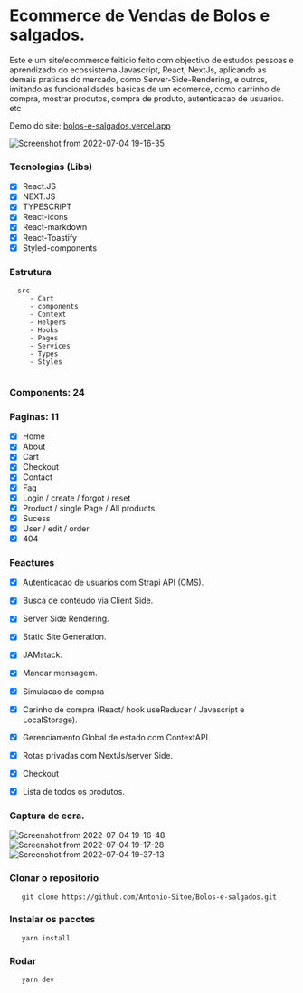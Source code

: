 # Ecommerce  de Vendas de Bolos e salgados.

Este e um site/ecommerce feiticio feito com objectivo de estudos pessoas e aprendizado do ecossistema Javascript, React, NextJs, aplicando as demais praticas do mercado, como Server-Side-Rendering, e outros, imitando as funcionalidades basicas de um ecomerce, como carrinho de compra, mostrar produtos, compra de produto, autenticacao de usuarios. etc

Demo do site: <a href="https://bolos-e-salgados.vercel.app/">bolos-e-salgados.vercel.app<a/>

![Screenshot from 2022-07-04 19-16-35](https://user-images.githubusercontent.com/72309855/177197914-a5013155-f4be-420c-9161-c4f400fd8e5a.png)

### Tecnologias (Libs)
 - [X] React.JS
 - [X] NEXT.JS
 - [X] TYPESCRIPT
 - [X] React-icons
 - [X] React-markdown
 - [X] React-Toastify
 - [x] Styled-components

### Estrutura

```
  src
     - Cart
     - components
     - Context
     - Helpers
     - Hooks
     - Pages
     - Services
     - Types
     - Styles
     
```
### Components: 24
### Paginas: 11
 - [x] Home
 - [x] About
 - [x] Cart
 - [x] Checkout
 - [x] Contact
 - [x] Faq
 - [x] Login / create / forgot / reset
 - [x] Product / single Page / All products
 - [x] Sucess
 - [x] User / edit / order
 - [x] 404
 
### Feactures
- [x] Autenticacao de usuarios com Strapi API (CMS).
- [x] Busca de conteudo via Client Side.
- [x] Server Side Rendering.
- [x] Static Site Generation.
- [x] JAMstack.
- [x] Mandar mensagem.
- [x] Simulacao de compra
- [x] Carinho de compra (React/ hook useReducer / Javascript e LocalStorage).
- [X] Gerenciamento Global de estado com ContextAPI.
- [x] Rotas privadas com NextJs/server Side.
- [x] Checkout
- [x] Lista de todos os produtos.


### Captura de ecra.
![Screenshot from 2022-07-04 19-16-48](https://user-images.githubusercontent.com/72309855/177197518-a4801049-206a-4ec1-a569-e1a2cdd5a82e.png)
![Screenshot from 2022-07-04 19-17-28](https://user-images.githubusercontent.com/72309855/177197582-02a58748-44de-4aaa-9950-42b1c0f8e449.png)
![Screenshot from 2022-07-04 19-37-13](https://user-images.githubusercontent.com/72309855/177199359-339adb65-368b-433f-9a09-7d83cfd7cbf0.png)

### Clonar o repositorio

```
   git clone https://github.com/Antonio-Sitoe/Bolos-e-salgados.git
```
### Instalar os pacotes

```
   yarn install
```

### Rodar

```
   yarn dev
```
